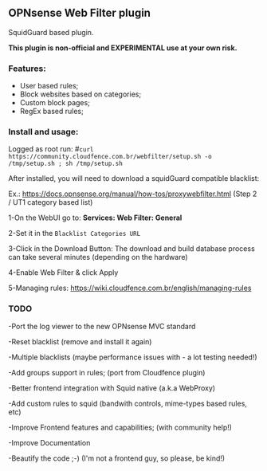 ## OPNsense Web Filter plugin
SquidGuard based plugin. 

**This plugin is non-official and EXPERIMENTAL use at your own risk.**


### Features:
- User based rules;
- Block websites based on categories;
- Custom block pages;
- RegEx based rules;

### Install and usage:

Logged as root run:
#`curl https://community.cloudfence.com.br/webfilter/setup.sh -o /tmp/setup.sh ; sh /tmp/setup.sh`

After installed, you will need to download a squidGuard compatible blacklist:

Ex.: https://docs.opnsense.org/manual/how-tos/proxywebfilter.html (Step 2 / UT1 category based list)

1-On the WebUI go to: **Services: Web Filter: General**

2-Set it in the `Blacklist Categories URL`

3-Click in the Download Button: The download and build database process can take several minutes (depending on the hardware)

4-Enable Web Filter & click Apply

5-Managing rules: https://wiki.cloudfence.com.br/english/managing-rules



### TODO
-Port the log viewer to the new OPNsense MVC standard

-Reset blacklist (remove and install it again)

-Multiple blacklists (maybe performance issues with - a lot testing needed!)

-Add groups support in rules; (port from Cloudfence plugin)

-Better frontend integration with Squid native  (a.k.a WebProxy)

-Add custom rules to squid (bandwith controls, mime-types based rules, etc)

-Improve Frontend features and capabilities; (with community help!)

-Improve Documentation

-Beautify the code ;-)  (I'm not a frontend guy, so please, be kind!)



